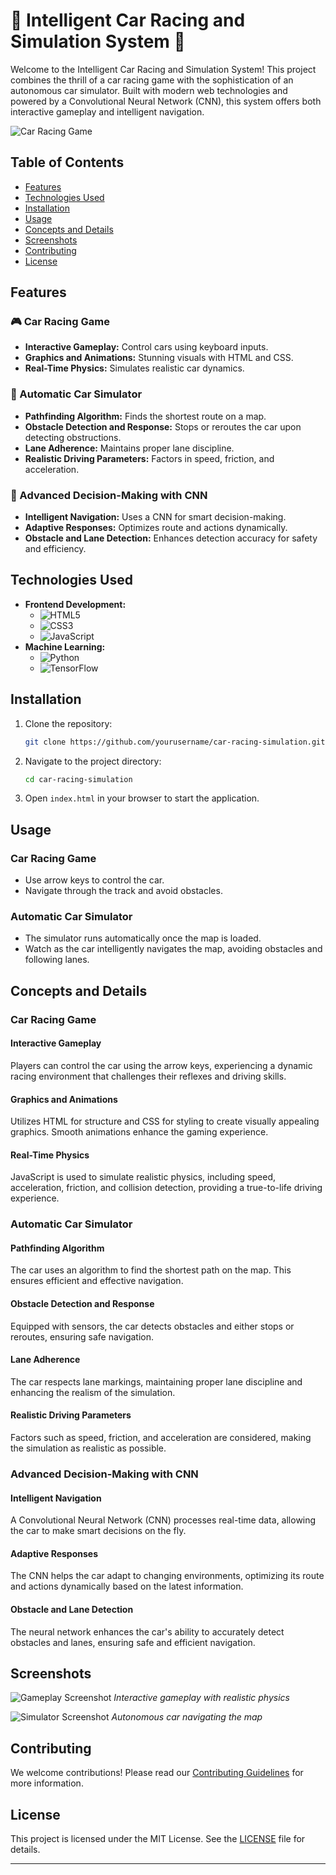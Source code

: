 # 🚗 Intelligent Car Racing and Simulation System 🏁

Welcome to the Intelligent Car Racing and Simulation System! This project combines the thrill of a car racing game with the sophistication of an autonomous car simulator. Built with modern web technologies and powered by a Convolutional Neural Network (CNN), this system offers both interactive gameplay and intelligent navigation.

![Car Racing Game](images/car_racing_game.jpg)

## Table of Contents

- [Features](#features)
- [Technologies Used](#technologies-used)
- [Installation](#installation)
- [Usage](#usage)
- [Concepts and Details](#concepts-and-details)
- [Screenshots](#screenshots)
- [Contributing](#contributing)
- [License](#license)

## Features

### 🎮 Car Racing Game
- **Interactive Gameplay:** Control cars using keyboard inputs.
- **Graphics and Animations:** Stunning visuals with HTML and CSS.
- **Real-Time Physics:** Simulates realistic car dynamics.

### 🤖 Automatic Car Simulator
- **Pathfinding Algorithm:** Finds the shortest route on a map.
- **Obstacle Detection and Response:** Stops or reroutes the car upon detecting obstructions.
- **Lane Adherence:** Maintains proper lane discipline.
- **Realistic Driving Parameters:** Factors in speed, friction, and acceleration.

### 🧠 Advanced Decision-Making with CNN
- **Intelligent Navigation:** Uses a CNN for smart decision-making.
- **Adaptive Responses:** Optimizes route and actions dynamically.
- **Obstacle and Lane Detection:** Enhances detection accuracy for safety and efficiency.

## Technologies Used

- **Frontend Development:** 
  - ![HTML5](https://img.shields.io/badge/HTML5-E34F26?style=flat&logo=html5&logoColor=white)
  - ![CSS3](https://img.shields.io/badge/CSS3-1572B6?style=flat&logo=css3&logoColor=white)
  - ![JavaScript](https://img.shields.io/badge/JavaScript-F7DF1E?style=flat&logo=javascript&logoColor=black)
- **Machine Learning:** 
  - ![Python](https://img.shields.io/badge/Python-3776AB?style=flat&logo=python&logoColor=white)
  - ![TensorFlow](https://img.shields.io/badge/TensorFlow-FF6F00?style=flat&logo=tensorflow&logoColor=white)

## Installation

1. Clone the repository:
   ```bash
   git clone https://github.com/yourusername/car-racing-simulation.git
   ```
2. Navigate to the project directory:
   ```bash
   cd car-racing-simulation
   ```
3. Open `index.html` in your browser to start the application.

## Usage

### Car Racing Game
- Use arrow keys to control the car.
- Navigate through the track and avoid obstacles.

### Automatic Car Simulator
- The simulator runs automatically once the map is loaded.
- Watch as the car intelligently navigates the map, avoiding obstacles and following lanes.

## Concepts and Details

### Car Racing Game

#### Interactive Gameplay
Players can control the car using the arrow keys, experiencing a dynamic racing environment that challenges their reflexes and driving skills.

#### Graphics and Animations
Utilizes HTML for structure and CSS for styling to create visually appealing graphics. Smooth animations enhance the gaming experience.

#### Real-Time Physics
JavaScript is used to simulate realistic physics, including speed, acceleration, friction, and collision detection, providing a true-to-life driving experience.

### Automatic Car Simulator

#### Pathfinding Algorithm
The car uses an algorithm to find the shortest path on the map. This ensures efficient and effective navigation.

#### Obstacle Detection and Response
Equipped with sensors, the car detects obstacles and either stops or reroutes, ensuring safe navigation.

#### Lane Adherence
The car respects lane markings, maintaining proper lane discipline and enhancing the realism of the simulation.

#### Realistic Driving Parameters
Factors such as speed, friction, and acceleration are considered, making the simulation as realistic as possible.

### Advanced Decision-Making with CNN

#### Intelligent Navigation
A Convolutional Neural Network (CNN) processes real-time data, allowing the car to make smart decisions on the fly.

#### Adaptive Responses
The CNN helps the car adapt to changing environments, optimizing its route and actions dynamically based on the latest information.

#### Obstacle and Lane Detection
The neural network enhances the car's ability to accurately detect obstacles and lanes, ensuring safe and efficient navigation.

## Screenshots

![Gameplay Screenshot](images/gameplay_screenshot.jpg)
*Interactive gameplay with realistic physics*

![Simulator Screenshot](images/simulator_screenshot.jpg)
*Autonomous car navigating the map*

## Contributing

We welcome contributions! Please read our [Contributing Guidelines](CONTRIBUTING.md) for more information.

## License

This project is licensed under the MIT License. See the [LICENSE](LICENSE) file for details.

---


